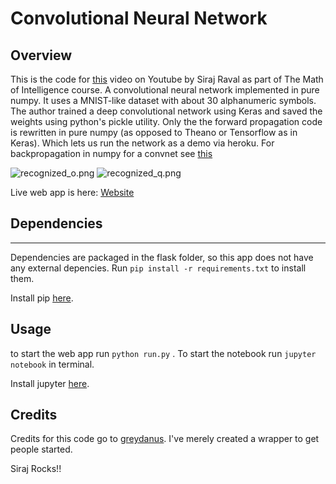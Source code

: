 # Convolutional Neural Network

## Overview

This is the code for [this](https://youtu.be/FTr3n7uBIuE) video on Youtube by Siraj Raval as part of The Math of Intelligence course. A convolutional neural network implemented in pure numpy. It uses a MNIST-like dataset with about 30 alphanumeric symbols. The author trained a deep convolutional network using Keras and saved the weights using python's pickle utility. Only the the forward propagation code is rewritten in pure numpy (as opposed to Theano or Tensorflow as in Keras). Which lets us run the network as a demo via heroku. For backpropagation in numpy for a convnet see [this](https://github.com/Kankroc/NaiveCNN)

![recognized_o.png](https://github.com/greydanus/pythonic_ocr/blob/master/app/static/img/recognized_o.png) ![recognized_q.png](https://github.com/greydanus/pythonic_ocr/blob/master/app/static/img/recognized_q.png)

Live web app is here:
[Website](https://pythonic-ocr.herokuapp.com/)


## Dependencies
--------

Dependencies are packaged in the flask folder, so this app does not have any external depencies. Run `pip install -r requirements.txt` to install them. 

Install pip [here](https://pip.pypa.io/en/stable/). 


## Usage

to start the web app run `python run.py` . To start the notebook run `jupyter notebook` in terminal. 

Install jupyter [here](http://jupyter.readthedocs.io/en/latest/install.html). 


## Credits 

Credits for this code go to [greydanus](https://github.com/greydanus/pythonic_ocr). I've merely created a wrapper to get people started. 

Siraj Rocks!!
